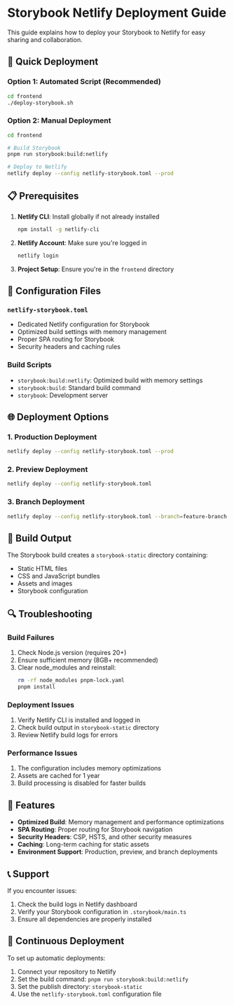 # Storybook Netlify Deployment Guide

This guide explains how to deploy your Storybook to Netlify for easy sharing and collaboration.

## 🚀 Quick Deployment

### Option 1: Automated Script (Recommended)

```bash
cd frontend
./deploy-storybook.sh
```

### Option 2: Manual Deployment

```bash
cd frontend

# Build Storybook
pnpm run storybook:build:netlify

# Deploy to Netlify
netlify deploy --config netlify-storybook.toml --prod
```

## 📋 Prerequisites

1. **Netlify CLI**: Install globally if not already installed

   ```bash
   npm install -g netlify-cli
   ```

2. **Netlify Account**: Make sure you're logged in

   ```bash
   netlify login
   ```

3. **Project Setup**: Ensure you're in the `frontend` directory

## 🔧 Configuration Files

### `netlify-storybook.toml`

- Dedicated Netlify configuration for Storybook
- Optimized build settings with memory management
- Proper SPA routing for Storybook
- Security headers and caching rules

### Build Scripts

- `storybook:build:netlify`: Optimized build with memory settings
- `storybook:build`: Standard build command
- `storybook`: Development server

## 🌐 Deployment Options

### 1. Production Deployment

```bash
netlify deploy --config netlify-storybook.toml --prod
```

### 2. Preview Deployment

```bash
netlify deploy --config netlify-storybook.toml
```

### 3. Branch Deployment

```bash
netlify deploy --config netlify-storybook.toml --branch=feature-branch
```

## 📁 Build Output

The Storybook build creates a `storybook-static` directory containing:

- Static HTML files
- CSS and JavaScript bundles
- Assets and images
- Storybook configuration

## 🔍 Troubleshooting

### Build Failures

1. Check Node.js version (requires 20+)
2. Ensure sufficient memory (8GB+ recommended)
3. Clear node_modules and reinstall:
   ```bash
   rm -rf node_modules pnpm-lock.yaml
   pnpm install
   ```

### Deployment Issues

1. Verify Netlify CLI is installed and logged in
2. Check build output in `storybook-static` directory
3. Review Netlify build logs for errors

### Performance Issues

1. The configuration includes memory optimizations
2. Assets are cached for 1 year
3. Build processing is disabled for faster builds

## 🎯 Features

- **Optimized Build**: Memory management and performance optimizations
- **SPA Routing**: Proper routing for Storybook navigation
- **Security Headers**: CSP, HSTS, and other security measures
- **Caching**: Long-term caching for static assets
- **Environment Support**: Production, preview, and branch deployments

## 📞 Support

If you encounter issues:

1. Check the build logs in Netlify dashboard
2. Verify your Storybook configuration in `.storybook/main.ts`
3. Ensure all dependencies are properly installed

## 🔄 Continuous Deployment

To set up automatic deployments:

1. Connect your repository to Netlify
2. Set the build command: `pnpm run storybook:build:netlify`
3. Set the publish directory: `storybook-static`
4. Use the `netlify-storybook.toml` configuration file
